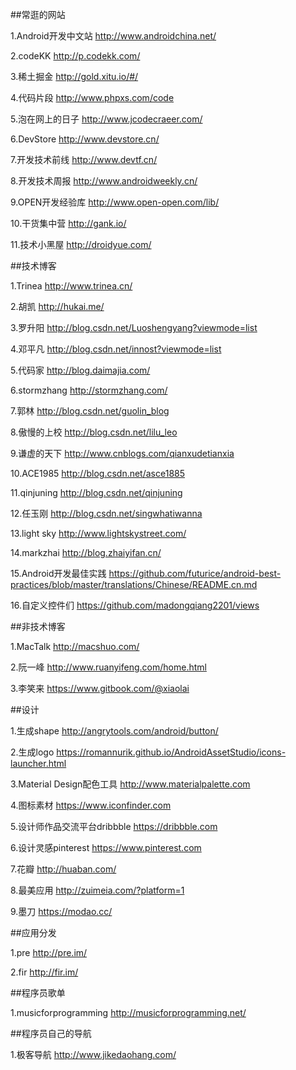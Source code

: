 ##常逛的网站

1.Android开发中文站    http://www.androidchina.net/

2.codeKK http://p.codekk.com/

3.稀土掘金  http://gold.xitu.io/#/

4.代码片段    http://www.phpxs.com/code

5.泡在网上的日子   http://www.jcodecraeer.com/

6.DevStore   http://www.devstore.cn/

7.开发技术前线   http://www.devtf.cn/

8.开发技术周报  http://www.androidweekly.cn/

9.OPEN开发经验库  http://www.open-open.com/lib/

10.干货集中营 http://gank.io/

11.技术小黑屋 http://droidyue.com/

##技术博客

1.Trinea  http://www.trinea.cn/

2.胡凯  http://hukai.me/

3.罗升阳 http://blog.csdn.net/Luoshengyang?viewmode=list

4.邓平凡 http://blog.csdn.net/innost?viewmode=list

5.代码家 http://blog.daimajia.com/

6.stormzhang http://stormzhang.com/

7.郭林 http://blog.csdn.net/guolin_blog

8.傲慢的上校 http://blog.csdn.net/lilu_leo

9.谦虚的天下 http://www.cnblogs.com/qianxudetianxia

10.ACE1985 http://blog.csdn.net/asce1885

11.qinjuning http://blog.csdn.net/qinjuning

12.任玉刚 http://blog.csdn.net/singwhatiwanna

13.light sky http://www.lightskystreet.com/

14.markzhai http://blog.zhaiyifan.cn/

15.Android开发最佳实践 https://github.com/futurice/android-best-practices/blob/master/translations/Chinese/README.cn.md

16.自定义控件们 https://github.com/madongqiang2201/views

##非技术博客

1.MacTalk  http://macshuo.com/

2.阮一峰 http://www.ruanyifeng.com/home.html

3.李笑来 https://www.gitbook.com/@xiaolai

##设计

1.生成shape  http://angrytools.com/android/button/

2.生成logo https://romannurik.github.io/AndroidAssetStudio/icons-launcher.html

3.Material Design配色工具 http://www.materialpalette.com

4.图标素材 https://www.iconfinder.com

5.设计师作品交流平台dribbble https://dribbble.com

6.设计灵感pinterest https://www.pinterest.com

7.花瓣 http://huaban.com/

8.最美应用 http://zuimeia.com/?platform=1

9.墨刀 https://modao.cc/

##应用分发

1.pre  http://pre.im/

2.fir  http://fir.im/

##程序员歌单

1.musicforprogramming  http://musicforprogramming.net/

##程序员自己的导航

1.极客导航 http://www.jikedaohang.com/






